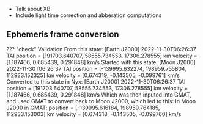 + Talk about XB
+ Include light time correction and abberation computations

## Ephemeris frame conversion

??? "check" Validation
    From this state:
    [Earth J2000] 2022-11-30T06:26:37 TAI   position = [191703.640707, 58555.734553, 17306.278555] km       velocity = [1.187466, 0.685439, 0.291848] km/s
    Started with this state:
    [Moon J2000] 2022-11-30T06:26:37 TAI    position = [-139995.632274, 198959.755804, 112933.152325] km    velocity = [0.674319, -0.143505, -0.099761] km/s
    Converted to this state in Nyx:
    [Earth J2000] 2022-11-30T06:26:37 TAI   position = [191703.640707, 58555.734553, 17306.278555] km       velocity = [1.187466, 0.685439, 0.291848] km/s
    Which was then inputed into GMAT, and used GMAT to convert back to Moon J2000, which led to this:
    In Moon J2000 in GMAT:
                                            position = [-139995.616184, 198959.764185, 112933.153003] km    velocity = [0.674318, -0.143505, -0.099760] km/s
